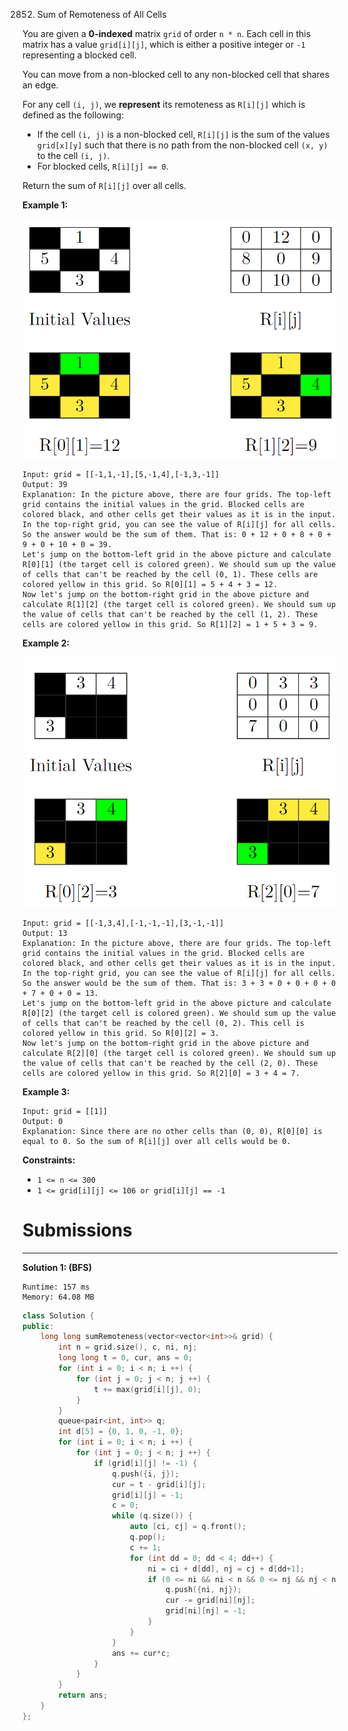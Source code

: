 2852. Sum of Remoteness of All Cells

You are given a **0-indexed** matrix `grid` of order `n * n`. Each cell in this matrix has a value `grid[i][j]`, which is either a positive integer or `-1` representing a blocked cell.

You can move from a non-blocked cell to any non-blocked cell that shares an edge.

For any cell `(i, j)`, we **represent** its remoteness as `R[i][j]` which is defined as the following:

* If the cell `(i, j)` is a non-blocked cell, `R[i][j]` is the sum of the values `grid[x][y]` such that there is no path from the non-blocked cell `(x, y)` to the cell `(i, j)`.
* For blocked cells, `R[i][j] == 0`.

Return the sum of `R[i][j]` over all cells.

 

**Example 1:**

![2852_1-new.png](img/2852_1-new.png)
```
Input: grid = [[-1,1,-1],[5,-1,4],[-1,3,-1]]
Output: 39
Explanation: In the picture above, there are four grids. The top-left grid contains the initial values in the grid. Blocked cells are colored black, and other cells get their values as it is in the input. In the top-right grid, you can see the value of R[i][j] for all cells. So the answer would be the sum of them. That is: 0 + 12 + 0 + 8 + 0 + 9 + 0 + 10 + 0 = 39.
Let's jump on the bottom-left grid in the above picture and calculate R[0][1] (the target cell is colored green). We should sum up the value of cells that can't be reached by the cell (0, 1). These cells are colored yellow in this grid. So R[0][1] = 5 + 4 + 3 = 12.
Now let's jump on the bottom-right grid in the above picture and calculate R[1][2] (the target cell is colored green). We should sum up the value of cells that can't be reached by the cell (1, 2). These cells are colored yellow in this grid. So R[1][2] = 1 + 5 + 3 = 9.
```

**Example 2:**

![2852_2.png](img/2852_2.png)
```
Input: grid = [[-1,3,4],[-1,-1,-1],[3,-1,-1]]
Output: 13
Explanation: In the picture above, there are four grids. The top-left grid contains the initial values in the grid. Blocked cells are colored black, and other cells get their values as it is in the input. In the top-right grid, you can see the value of R[i][j] for all cells. So the answer would be the sum of them. That is: 3 + 3 + 0 + 0 + 0 + 0 + 7 + 0 + 0 = 13.
Let's jump on the bottom-left grid in the above picture and calculate R[0][2] (the target cell is colored green). We should sum up the value of cells that can't be reached by the cell (0, 2). This cell is colored yellow in this grid. So R[0][2] = 3.
Now let's jump on the bottom-right grid in the above picture and calculate R[2][0] (the target cell is colored green). We should sum up the value of cells that can't be reached by the cell (2, 0). These cells are colored yellow in this grid. So R[2][0] = 3 + 4 = 7.
```

**Example 3:**
```
Input: grid = [[1]]
Output: 0
Explanation: Since there are no other cells than (0, 0), R[0][0] is equal to 0. So the sum of R[i][j] over all cells would be 0.
```

**Constraints:**

* `1 <= n <= 300`
* `1 <= grid[i][j] <= 106 or grid[i][j] == -1`

# Submissions
---
**Solution 1: (BFS)**
```
Runtime: 157 ms
Memory: 64.08 MB
```
```c++
class Solution {
public:
    long long sumRemoteness(vector<vector<int>>& grid) {
        int n = grid.size(), c, ni, nj;
        long long t = 0, cur, ans = 0;
        for (int i = 0; i < n; i ++) {
            for (int j = 0; j < n; j ++) {
                t += max(grid[i][j], 0);
            }
        }
        queue<pair<int, int>> q;
        int d[5] = {0, 1, 0, -1, 0};
        for (int i = 0; i < n; i ++) {
            for (int j = 0; j < n; j ++) {
                if (grid[i][j] != -1) {
                    q.push({i, j});
                    cur = t - grid[i][j];
                    grid[i][j] = -1;
                    c = 0;
                    while (q.size()) {
                        auto [ci, cj] = q.front();
                        q.pop();
                        c += 1;
                        for (int dd = 0; dd < 4; dd++) {
                            ni = ci + d[dd], nj = cj + d[dd+1];
                            if (0 <= ni && ni < n && 0 <= nj && nj < n && grid[ni][nj] != -1) {
                                q.push({ni, nj});
                                cur -= grid[ni][nj];
                                grid[ni][nj] = -1;
                            }
                        }
                    }
                    ans += cur*c;
                }
            }
        }
        return ans;
    }
};
```
